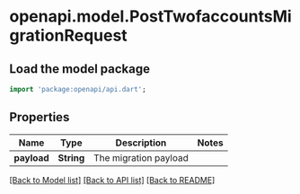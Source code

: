 # openapi.model.PostTwofaccountsMigrationRequest

## Load the model package
```dart
import 'package:openapi/api.dart';
```

## Properties
Name | Type | Description | Notes
------------ | ------------- | ------------- | -------------
**payload** | **String** | The migration payload | 

[[Back to Model list]](../README.md#documentation-for-models) [[Back to API list]](../README.md#documentation-for-api-endpoints) [[Back to README]](../README.md)


